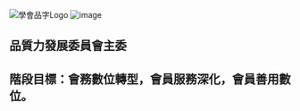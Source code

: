 ![學會品字Logo](https://user-images.githubusercontent.com/105065929/167286273-3f14a319-1fce-4c23-9985-b128692f9764.png)
![image](https://user-images.githubusercontent.com/105065929/168085707-b681ab07-e8ea-4765-9881-703998907cc2.png)
## 品質力發展委員會主委
## 階段目標：會務數位轉型，會員服務深化，會員善用數位。

